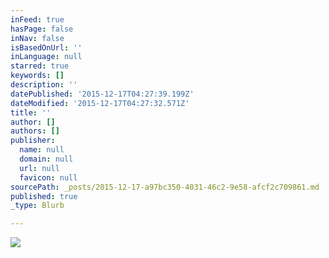 ```yaml
---
inFeed: true
hasPage: false
inNav: false
isBasedOnUrl: ''
inLanguage: null
starred: true
keywords: []
description: ''
datePublished: '2015-12-17T04:27:39.199Z'
dateModified: '2015-12-17T04:27:32.571Z'
title: ''
author: []
authors: []
publisher:
  name: null
  domain: null
  url: null
  favicon: null
sourcePath: _posts/2015-12-17-a97bc350-4031-46c2-9e58-afcf2c709861.md
published: true
_type: Blurb

---
```

![](https://the-grid-user-content.s3-us-west-2.amazonaws.com/3c897b0c-505b-45ad-9038-c69849edb52f.jpg)